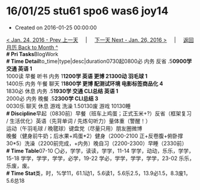 # 16/01/25 stu61 spo6 was6 joy14

* Created on 2016-01-25 00:00:00

[&lt; Jan. 24, 2016 - Prev 上一天](d24.md)     \|     [下一天 Next - Jan. 26, 2016 &gt;](d26.md)     \|     [返回月历 Back to Month ^](index.md)   
**\# Pri Tasks**BlogWork  
**\# Time Detail**to\_time\|type\|desc\|duration0730起0800必 内务 反省 .5**0900学 交通 英语 1**  
1000读 早餐 听书 内务 1**1200学 英语 更博 21300动 羽毛球 1**  
1400乐 内务 午餐 聊天 1**1800学 更博 配测试环境 电影标签商品化 4**  
1830必 休息 内务 .5**1930学 交通 CLI总结 英语 1**  
2000必 内务 晚餐 .5**2300学 CLI总结 3**  
0030乐 聊天 休息 游戏 洗澡 1.50130废 游戏 10130睡  
**\# Discipline**早起（0830前）早餐（班车上鸡蛋；正式玉米+?）反省（框架复习 / 生活优化）英语（先背单词 / 先炼句听力）量体重（警醒！）  
运动（午羽毛球 / 晚毽球）键盘党（尽量只用）朋友圈微博  
晚餐（健身前牛奶；后水果+鸡蛋\*2）健身（2000-2100 正+反卷腹+俯卧撑 30\*5）洗澡（2200前完成，+内务）晚自习（2200-2300）早睡（2330前）  
**\# Time Table**07-10 〇必，学学，读读，学学，11-14 学学，动动，乐乐，学学，15-18 学学，学学，学学，必学，19-22 学必，学学，学学，学学，23-02 乐乐，乐废，废。  
**\# Time Stat**类，时，%学11，61.1动1，5.6读1，5.6乐2.5，13.9必1.5，8.3废1，5.6总18

